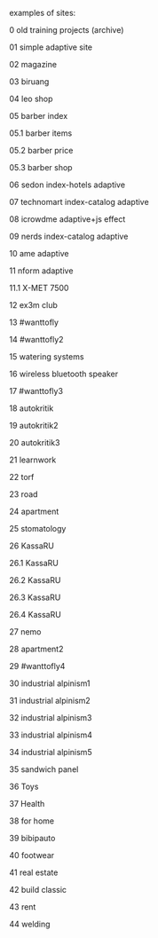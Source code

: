 examples of sites:

0 old training projects (archive)

01 simple adaptive site

02 magazine

03 biruang

04 leo shop

05 barber index

05.1 barber items

05.2 barber price

05.3 barber shop

06 sedon index-hotels adaptive

07 technomart index-catalog adaptive

08 icrowdme adaptive+js effect

09 nerds index-catalog adaptive

10 ame adaptive

11 nform adaptive

11.1 X-MET 7500

12 ex3m club

13 #wanttofly

14 #wanttofly2

15 watering systems

16 wireless bluetooth speaker

17 #wanttofly3

18 autokritik

19 autokritik2

20 autokritik3

21 learnwork

22 torf

23 road

24 apartment

25 stomatology

26 KassaRU

26.1 KassaRU

26.2 KassaRU

26.3 KassaRU

26.4 KassaRU

27 nemo

28 apartment2

29 #wanttofly4

30 industrial alpinism1

31 industrial alpinism2

32 industrial alpinism3

33 industrial alpinism4

34 industrial alpinism5

35 sandwich panel

36 Toys

37 Health

38 for home

39 bibipauto

40 footwear

41 real estate

42 build classic

43 rent

44 welding
